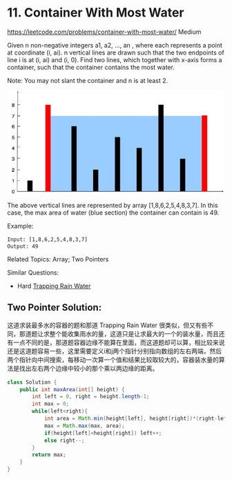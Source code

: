 # 11. Container With Most Water
<https://leetcode.com/problems/container-with-most-water/>
Medium


Given n non-negative integers a1, a2, ..., an , where each represents a point at coordinate (i, ai). n vertical lines are drawn such that the two endpoints of line i is at (i, ai) and (i, 0). Find two lines, which together with x-axis forms a container, such that the container contains the most water.

Note: You may not slant the container and n is at least 2.

![alt text](../resources/11_question.jpg)

The above vertical lines are represented by array [1,8,6,2,5,4,8,3,7]. In this case, the max area of water (blue section) the container can contain is 49.

Example:

    Input: [1,8,6,2,5,4,8,3,7]
    Output: 49

Related Topics: Array; Two Pointers

Similar Questions: 
* Hard [Trapping Rain Water](https://leetcode.com/problems/trapping-rain-water/)


## Two Pointer Solution: 
这道求装最多水的容器的题和那道 Trapping Rain Water 很类似，但又有些不同，那道题让求整个能收集雨水的量，这道只是让求最大的一个的装水量，而且还有一点不同的是，那道题容器边缘不能算在里面，而这道题却可以算，相比较来说还是这道题容易一些，这里需要定义i和j两个指针分别指向数组的左右两端，然后两个指针向中间搜索，每移动一次算一个值和结果比较取较大的，容器装水量的算法是找出左右两个边缘中较小的那个乘以两边缘的距离。

```java
class Solution {
    public int maxArea(int[] height) {
        int left = 0, right = height.length-1;
        int max = 0;
        while(left<right){
            int area = Math.min(height[left], height[right])*(right-left);
            max = Math.max(max, area);
            if(height[left]<height[right]) left++;
            else right--;
        }
        return max;
    }
}
```